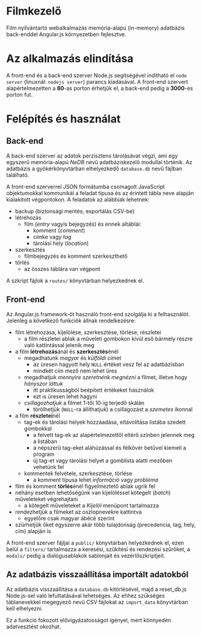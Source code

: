 ﻿Filmkezelő
==========

Film nyilvántartó webalkalmazás memória-alapú (in-memory) adatbázis back-enddel Angular.js környezetben fejlesztve.

# Az alkalmazás elindítása

A front-end és a back-end szerver Node.js segítségével indítható el `node server` (linuxnál: `nodejs server`) parancs kiadásával. A front-end szervert alapértelmezetten a **80**-as porton érhetjük el, a back-end pedig a **3000**-es porton fut.

# Felépítés és használat

## Back-end

A back-end szerver az adatok perzisztens tárolásávat végzi, ami egy egyszerű memória-alapú *NeDB* nevű adatbáziskezelő modullal történik. Az adatbázis a gyökérkönyvtárban elhelyezkedő `database.db` nevű fájlban található.

A front-end szerverrel JSON formátumba csomagolt JavaScript objektumokkal kommunikál a feladat típusa és az érintett tábla neve alapján kialakított végpontokon. A feladatok az alábbiak lehetnek:
+ backup (biztonsági mentés, exportálás CSV-be)
+ létrehozás
	* film (*entry* vagyis bejegyzés) és ennek altáblái:
		- komment (*comment*)
		- címke vagy *tag*
		- tárolási hely (*location*)
+ szerkesztés
	* filmbejegyzés és komment szerkeszthető
+ törlés
	* az összes táblára van végpont

A szkript fájlok a `routes/` könyvtárban helyezkednek el. 

## Front-end

Az Angular.js framework-öt használó front-end szolgálja ki a felhasználót. Jelenleg a következő funkciók állnak rendelkezésre:
+ film létrehozása, kijelölése, szerkesztése, törlése, részletei
	* a film részletei ablak a műveleti gombokon kívül eső bármely részre való kattintással jelenik meg 
+ a film **létrehozás**ánál és **szerkesztés**énél
	* megadhatunk *magyar* és *külföldi cím*et
		- az üresen hagyott hely `NULL` értéket vesz fel az adatbázisban
		- mindkét cím mező nem lehet üres
	* megadhatjuk *mennyire szeretnénk megnézni* a filmet, illetve hogy *hányszor láttuk*
		- itt praktikusságból beépített értékeket használok
		- ezt is üresen lehet hagyni
	* *csillagozhatjuk* a filmet 1-től 10-ig terjedő skálán
		- törölhetjük (`NULL`-ra állíthatjuk) a csillagozást a *szemetes* ikonnal 
+ a film **részletei**nél
	* tag-ek és tárolási helyek hozzáadása, eltávolítása listába szedett gombokkal
		- a felvett tag-ek az alapértelmezettől eltérő színben jelennek meg a listában
		- a népszerű tag-eket aláhúzással és félkövér betűvel kiemeli a program
		- új tag-et vagy tárolási helyet a gomblista alatti mezőben vehetünk fel
	* kommentek felvétele, szerkesztése, törlése
		- a komment típusa lehet *információ* vagy *probléma*
+ film és komment **törlés**énél figyelmeztető ablak ugrik fel
+ néhány esetben lehetőségünk van kijelöléssel kötegelt (*batch*) műveleteket végrehajtani
	* a kötegelt műveleteket a *Kijelöl* menüpont tartalmazza
+ rendezhetjük a filmeket az oszlopnevekre kattintva
	- egyelőre csak magyar ábécé szerint
+ szürhetjük őket egyszerre akár több tulajdonság (precedencia, tag, hely, cím) alapján is

A front-end szerver fájljai a `public/` könyvtárban helyezkednek el, ezen belül a `filters/` tartalmazza a keresési, szűkítési és rendezési szűrőket, a `modals/` pedig a dialógusablakok sablonjait és vezérlőszkriptjeit. 

## Az adatbázis visszaállítása importált adatokból

Az adatbázis visszaállítása a `database.db` kitörlésével, majd a reset_db.js Node.js-sel való lefuttatásával lehetséges. Az ehhez szükséges táblanevekkel megegyező nevű CSV fájlokat az `import_data` könyvtárban kell elhelyezni.

Ez a funkció fokozott elővigyázatosságot igényel, mert könnyedén adatvesztést okozhat.
